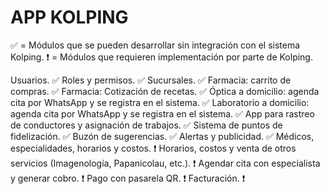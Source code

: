 # APP KOLPING


✅ = Módulos que se pueden desarrollar sin integración con el sistema Kolping.
❗️ = Módulos que requieren implementación por parte de Kolping.

Usuarios. ✅
Roles y permisos. ✅
Sucursales. ✅
Farmacia: carrito de compras. ✅
Farmacia: Cotización de recetas. ✅
Óptica a domicilio: agenda cita por WhatsApp y se registra en el sistema. ✅
Laboratorio a domicilio: agenda cita por WhatsApp y se registra en el sistema. ✅
App para rastreo de conductores y asignación de trabajos. ✅
Sistema de puntos de fidelización. ✅
Buzón de sugerencias. ✅
Alertas y publicidad. ✅
Médicos, especialidades, horarios y costos. ❗️
Horarios, costos y venta de otros servicios (Imagenología, Papanicolau, etc.). ❗️
Agendar cita con especialista y generar cobro. ❗️
Pago con pasarela QR. ❗️
Facturación. ❗️

